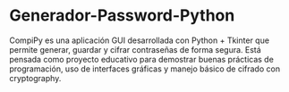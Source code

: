 # Generador-Password-Python
CompiPy es una aplicación GUI desarrollada con Python + Tkinter que permite generar, guardar y cifrar contraseñas de forma segura. Está pensada como proyecto educativo para demostrar buenas prácticas de programación, uso de interfaces gráficas y manejo básico de cifrado con cryptography.
